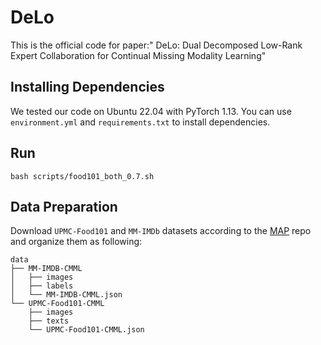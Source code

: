 # DeLo
This is the official code for paper:" DeLo: Dual Decomposed Low-Rank Expert Collaboration for Continual Missing Modality Learning"

## Installing Dependencies

We tested our code on Ubuntu 22.04 with PyTorch 1.13. You can use `environment.yml` and `requirements.txt` to install dependencies.

## Run
```text
bash scripts/food101_both_0.7.sh

```

## Data Preparation

Download `UPMC-Food101` and `MM-IMDb` datasets according to the [MAP](https://github.com/YiLunLee/missing_aware_prompts) repo and organize them as following:

```text
data
├── MM-IMDB-CMML
│   ├── images
│   ├── labels
│   └── MM-IMDB-CMML.json
└── UPMC-Food101-CMML
    ├── images
    ├── texts
    └── UPMC-Food101-CMML.json

